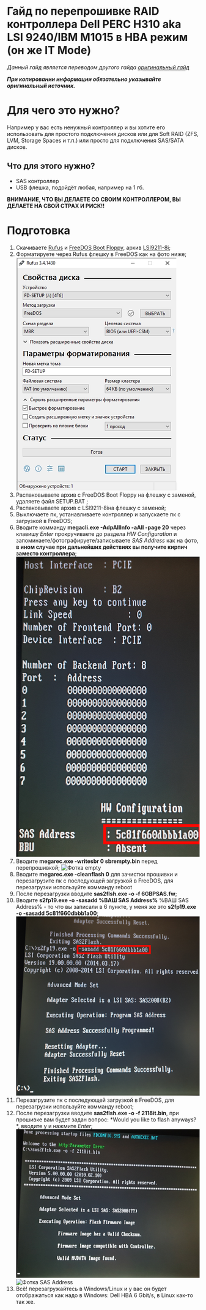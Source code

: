 # Гайд по перепрошивке RAID контроллера Dell PERC H310 aka LSI 9240/IBM M1015 в HBA режим (он же IT Mode)


*Данный гайд является переводом другого гайда [оригинальный гайд](https://tylermade.net/2017/06/27/how-to-crossflash-perc-h310-to-it-mode-lsi-9211-8i-firmware-hba-for-freenas-unraid/)*

*__При копировании информации обязательно указывайте оригинальный источник.__* 


# Для чего это нужно?

Например у вас есть ненужный контроллер и вы хотите его использовать для простого подключения дисков или для Soft RAID (ZFS, LVM, Storage Spaces и т.п.) или просто для подключения SAS/SATA дисков.

## Что для этого нужно?

* SAS контроллер
* USB флешка, подойдёт любая, например на 1 гб.

**ВНИМАНИЕ, ЧТО ВЫ ДЕЛАЕТЕ СО СВОИМ КОНТРОЛЛЕРОМ, ВЫ ДЕЛАЕТЕ НА СВОЙ СТРАХ И РИСК!!**

# Подготовка

1) Скачиваете [Rufus](https://rufus.ie) и [FreeDOS Boot Floppy](http://www.freedos.org/download/download/FD12FLOPPY.zip), архив [LSI9211-8i]();
2) Форматируете через Rufus флешку в FreeDOS как на фото ниже;
![Фотка руфус](https://github.com/ThinkPadThink/GuideFLASH-LSI/blob/master/rufus.jpg?raw=true)
3) Распаковываете архив с FreeDOS Boot Floppy на флешку с заменой, удаляете файл SETUP.BAT ;
4) Распаковываете архив с LSI9211-8iна флешку с заменой;
5) Выключаете пк, устанавливаете контроллер и запускаете пк с загрузкой в FreeDOS;
6) Вводите комманду **megacli.exe -AdpAllInfo -aAll -page 20** через клавишу *Enter* прокручиваете до раздела  *HW Configuration* и запоминаете/фотографируете/записываете *SAS Address* как на фото, **в ином случае при дальнейших действиях вы получите кирпич заместо контроллера**;
![Фотка SAS Address](https://github.com/ThinkPadThink/GuideFLASH-LSI/blob/master/SAS%20Address.jpg?raw=true)
7) Вводите **megarec.exe -writesbr 0 sbrempty.bin** перед перепрошивкой;
![Фотка empty](https://github.com/ThinkPadThink/GuideFLASH-LSI/blob/master/empty.jpg?raw=true)
8) Вводите **megarec.exe -cleanflash 0** для зачистки прошивки и перезагрузите пк с последующей загрузкой в FreeDOS, для перезагрузки используйте комманду reboot
9) После перезагрузки вводите **sas2flsh.exe -o -f 6GBPSAS.fw**;
10) Вводите **s2fp19.exe -o -sasadd %ВАШ SAS Address%** %ВАШ SAS Address% - то что вы записали в 6 пункте, у меня же это **s2fp19.exe -o -sasadd 5с81f660dbbb1a00**;
![Фотка SAS Address](https://github.com/ThinkPadThink/GuideFLASH-LSI/blob/master/sasadd.jpg?raw=true)
11) Перезагрузите пк с последующей загрузкой в FreeDOS, для перезагрузки используйте комманду reboot;
12) После перезагрузки вводите **sas2flsh.exe -o -f 2118it.bin**, при прошивке вам будет задан вопрос: *Would you like to flash anyways? *, вводите y и нажмите *Enter*;
![Фотка SAS Address](https://github.com/ThinkPadThink/GuideFLASH-LSI/blob/master/2118it.jpg?raw=true)
![Фотка SAS Address](https://github.com/ThinkPadThink/GuideFLASH-LSI/blob/master/yes.jpg?raw=true)
13) Всё! перезагружайтесь в Windows/Linux и у вас он будет отображаться как надо в Windows: Dell HBA 6 Gbit/s, в Linux как-то так же. 
